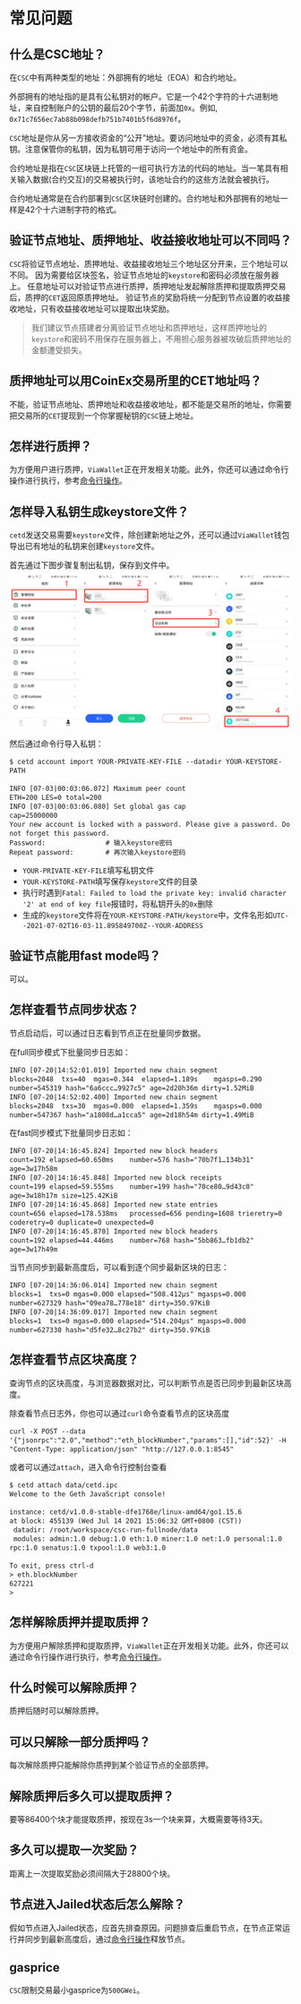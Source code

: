 # 常见问题

## 什么是CSC地址？

在`CSC`中有两种类型的地址：外部拥有的地址（EOA）和合约地址。

外部拥有的地址指的是具有公私钥对的帐户。它是一个42个字符的十六进制地址，来自控制账户的公钥的最后20个字节，前面加`0x`。例如, `0x71c7656ec7ab88b098defb751b7401b5f6d8976f`。

`CSC`地址是你从另一方接收资金的“公开”地址。要访问地址中的资金，必须有其私钥。注意保管你的私钥，因为私钥可用于访问一个地址中的所有资金。

合约地址是指在`CSC`区块链上托管的一组可执行方法的代码的地址。当一笔具有相关输入数据(合约交互)的交易被执行时，该地址合约的这些方法就会被执行。

合约地址通常是在合约部署到`CSC`区块链时创建的。合约地址和外部拥有的地址一样是42个十六进制字符的格式。

## 验证节点地址、质押地址、收益接收地址可以不同吗？

`CSC`将验证节点地址、质押地址、收益接收地址三个地址区分开来，三个地址可以不同。
因为需要给区块签名，验证节点地址的`keystore`和密码必须放在服务器上。
任意地址可以对验证节点进行质押，质押地址发起解除质押和提取质押交易后，质押的`CET`返回原质押地址。
验证节点的奖励将统一分配到节点设置的收益接收地址，只有收益接收地址可以提取出块奖励。

> 我们建议节点搭建者分离验证节点地址和质押地址，这样质押地址的`keystore`和密码不用保存在服务器上，不用担心服务器被攻破后质押地址的金额遭受损失。

## 质押地址可以用CoinEx交易所里的CET地址吗？

不能，验证节点地址、质押地址和收益接收地址，都不能是交易所的地址，你需要把交易所的`CET`提现到一个你掌握秘钥的`CSC`链上地址。

## 怎样进行质押？

为方便用户进行质押，`ViaWallet`正在开发相关功能。此外，你还可以通过命令行操作进行执行，参考[命令行操作](/validator_cli.md)。

## 怎样导入私钥生成keystore文件？

`cetd`发送交易需要`keystore`文件，除创建新地址之外，还可以通过`ViaWallet`钱包导出已有地址的私钥来创建`keystore`文件。

首先通过下图步骤复制出私钥，保存到文件中。
![ViaWallet导出私钥](./images/viawallet_export_privkey.png)

然后通过命令行导入私钥：
```
$ cetd account import YOUR-PRIVATE-KEY-FILE --datadir YOUR-KEYSTORE-PATH

INFO [07-03|00:03:06.072] Maximum peer count                       ETH=200 LES=0 total=200
INFO [07-03|00:03:06.080] Set global gas cap                       cap=25000000
Your new account is locked with a password. Please give a password. Do not forget this password.
Password:               # 输入keystore密码
Repeat password:        # 再次输入keystore密码
```
- `YOUR-PRIVATE-KEY-FILE`填写私钥文件
- `YOUR-KEYSTORE-PATH`填写保存`keystore`文件的目录
- 执行时遇到`Fatal: Failed to load the private key: invalid character '2' at end of key file`报错时，将私钥开头的`0x`删除
- 生成的`keystore`文件将在`YOUR-KEYSTORE-PATH/keystore`中，文件名形如`UTC--2021-07-02T16-03-11.895849700Z--YOUR-ADDRESS`

## 验证节点能用fast mode吗？

可以。

## 怎样查看节点同步状态？

节点启动后，可以通过日志看到节点正在批量同步数据。

在full同步模式下批量同步日志如：
```
INFO [07-20|14:52:01.019] Imported new chain segment               blocks=2048  txs=40  mgas=0.344  elapsed=1.189s    mgasps=0.290  number=545319 hash="6a6ccc…9927c5" age=2d20h36m dirty=1.52MiB
INFO [07-20|14:52:02.400] Imported new chain segment               blocks=2048  txs=30  mgas=0.000  elapsed=1.359s    mgasps=0.000  number=547367 hash="a1808d…a1cca5" age=2d18h54m dirty=1.49MiB
```

在fast同步模式下批量同步日志如：
```
INFO [07-20|14:16:45.824] Imported new block headers               count=192 elapsed=60.650ms    number=576 hash="70b7f1…134b31" age=3w17h58m
INFO [07-20|14:16:45.848] Imported new block receipts              count=199 elapsed=59.555ms    number=199 hash="70ce80…9d43c0" age=3w18h17m size=125.42KiB
INFO [07-20|14:16:45.868] Imported new state entries               count=656 elapsed=178.538ms   processed=656 pending=1608 trieretry=0 coderetry=0 duplicate=0 unexpected=0
INFO [07-20|14:16:45.870] Imported new block headers               count=192 elapsed=44.446ms    number=768 hash="5bb863…fb1db2" age=3w17h49m
```

当节点同步到最新高度后，可以看到逐个同步最新区块的日志：
```
INFO [07-20|14:36:06.014] Imported new chain segment               blocks=1  txs=0 mgas=0.000 elapsed="508.412µs" mgasps=0.000  number=627329 hash="09ea78…778e18" dirty=350.97KiB
INFO [07-20|14:36:09.017] Imported new chain segment               blocks=1  txs=0 mgas=0.000 elapsed="514.204µs" mgasps=0.000  number=627330 hash="d5fe32…8c27b2" dirty=350.97KiB
```

## 怎样查看节点区块高度？

查询节点的区块高度，与浏览器数据对比，可以判断节点是否已同步到最新区块高度。

除查看节点日志外，你也可以通过`curl`命令查看节点的区块高度
```shell
curl -X POST --data '{"jsonrpc":"2.0","method":"eth_blockNumber","params":[],"id":52}' -H "Content-Type: application/json" "http://127.0.0.1:8545"
```

或者可以通过`attach`，进入命令行控制台查看
```
$ cetd attach data/cetd.ipc 
Welcome to the Geth JavaScript console!

instance: cetd/v1.0.0-stable-dfe1768e/linux-amd64/go1.15.6
at block: 455139 (Wed Jul 14 2021 15:06:32 GMT+0800 (CST))
 datadir: /root/workspace/csc-run-fullnode/data
 modules: admin:1.0 debug:1.0 eth:1.0 miner:1.0 net:1.0 personal:1.0 rpc:1.0 senatus:1.0 txpool:1.0 web3:1.0

To exit, press ctrl-d
> eth.blockNumber
627221
>
```

## 怎样解除质押并提取质押？

为方便用户解除质押和提取质押，`ViaWallet`正在开发相关功能。此外，你还可以通过命令行操作进行执行，参考[命令行操作](/validator_cli.md)。

## 什么时候可以解除质押？

质押后随时可以解除质押。

## 可以只解除一部分质押吗？

每次解除质押只能解除你质押到某个验证节点的全部质押。

## 解除质押后多久可以提取质押？

要等86400个块才能提取质押，按现在3s一个块来算，大概需要等待3天。

## 多久可以提取一次奖励？

距离上一次提取奖励必须间隔大于28800个块。

## 节点进入Jailed状态后怎么解除？

假如节点进入Jailed状态，应首先排查原因。问题排查后重启节点，在节点正常运行并同步到最新高度后，通过[命令行操作](/validator_cli.md)释放节点。

## gasprice

`CSC`限制交易最小gasprice为`500GWei`。
